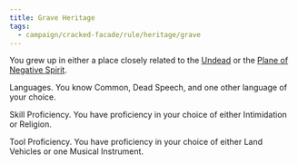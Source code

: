 ```yaml
---
title: Grave Heritage
tags:
  - campaign/cracked-facade/rule/heritage/grave
---
```

You grew up in either a place closely related to the [Undead](../../../creature/species/undead/index.md) or the [Plane of Negative Spirit](../../../place/plane/inner/spirit/negative.md).

Languages. You know Common, Dead Speech, and one other language of your choice.

Skill Proficiency. You have proficiency in your choice of either Intimidation or Religion.

Tool Proficiency. You have proficiency in your choice of either Land Vehicles or one Musical Instrument.
